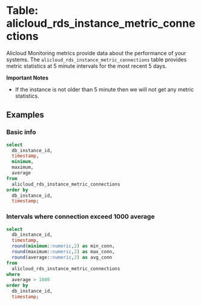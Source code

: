 # Table: alicloud_rds_instance_metric_connections

Alicloud Monitoring metrics provide data about the performance of your systems. The `alicloud_rds_instance_metric_connections` table provides metric statistics at 5 minute intervals for the most recent 5 days.

**Important Notes**
- If the instance is not older than 5 minute then we will not get any metric statistics.

## Examples

### Basic info

```sql
select
  db_instance_id,
  timestamp,
  minimum,
  maximum,
  average
from
  alicloud_rds_instance_metric_connections
order by
  db_instance_id,
  timestamp;
```

### Intervals where connection exceed 1000 average

```sql
select
  db_instance_id,
  timestamp,
  round(minimum::numeric,2) as min_conn,
  round(maximum::numeric,2) as max_conn,
  round(average::numeric,2) as avg_conn
from
  alicloud_rds_instance_metric_connections
where
  average > 1000
order by
  db_instance_id,
  timestamp;
```
